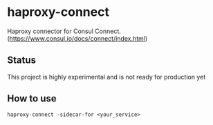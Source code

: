# haproxy-connect

Haproxy connector for Consul Connect. (https://www.consul.io/docs/connect/index.html)

## Status

This project is highly experimental and is not ready for production yet

## How to use

```
haproxy-connect -sidecar-for <your_service>
```